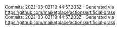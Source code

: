 Commits: 2022-03-02T19:44:57.203Z - Generated via https://github.com/marketplace/actions/artificial-grass
<br>
Commits: 2022-03-02T19:44:57.203Z - Generated via https://github.com/marketplace/actions/artificial-grass
<br>
